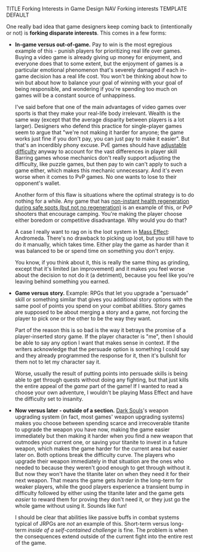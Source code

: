 TITLE Forking Interests in Game Design
NAV Forking interests
TEMPLATE DEFAULT

One really bad idea that game designers keep coming back to (intentionally or not) is **forking disparate interests**. This comes in a few forms:

* **In-game versus out-of-game.** Pay to win is the most egregious example of this - punish players for prioritizing real life over games. Buying a video game is already giving up money for enjoyment, and everyone does that to some extent, but the enjoyment of games is a particular emotional phenomenon that's severely damaged if each in-game decision has a real life cost. You won't be thinking about how to win but about how to balance your goal of winning with your goal of being responsible, and wondering if you're spending too much on games will be a constant source of unhappiness.

	I've said before that one of the main advantages of video games over sports is that they make your real-life body irrelevant. Wealth is the same way (except that the average disparity between players is a lot larger). Designers who defend this practice for single-player games seem to argue that "we're not making it harder for anyone; the game works just fine if you don't pay, you can just pay to make it easier". But that's an incerdibly phony excuse. PvE games should have [adjustable difficulty](difficulty_settings) anyway to account for the vast differences in player skill <span class="note">Barring games whose mechanics don't really support adjusting the difficulty, like puzzle games, but then pay to win can't apply to such a game either</span>, which makes this mechanic unnecessary. And it's even worse when it comes to PvP games. No one wants to lose to their opponent's wallet.

	Another form of this flaw is situations where the optimal strategy is to do nothing for a while. Any game that has [non-instant health regeneration during safe spots (but not no regeneration)](healing) is an example of this, or PvP shooters that encourage camping. You're making the player choose either boredom or competitive disadvantage. Why would you do that?

	A case I really want to rag on is the loot system in [Mass Effect](/reviews/mass_effect): Andromeda. There's no drawback to picking up loot, but you still have to do it manually, which takes time. Either play the game as harder than it was balanced to be or spend time on something you don't enjoy.

	You know, if you think about it, this is really the same thing as grinding, except that it's limited (an improvement) and it makes you feel worse about the decision to not do it (a detriment), because you feel like you're leaving behind something you earned.

* **Game versus story.** Example: RPGs that let you upgrade a "persuade" skill or something similar that gives you additional story options with the same pool of points you spend on your combat abilities. Story games are supposed to be about merging a story and a game, not forcing the player to pick one or the other to be the way they want.

	Part of the reason this is so bad is the way it betrays the promise of a player-inserted story game. If the player character is "me", then I should be able to say any option I want that makes sense in context. If the writers acknowledge that the persuade option is something I could say and they already programmed the response for it, then it's bullshit for them not to let my character say it.

	Worse, usually the result of putting points into persuade skills is being able to get through quests without doing any fighting, but that just kills the entire appeal of the *game* part of the game! If I wanted to read a choose your own adventure, I wouldn't be playing Mass Effect and have the difficulty set to insanity.

* **Now versus later - outside of a section.** [Dark Souls](/reviews/dark_souls)'s weapon upgrading system (in fact, most games' weapon upgrading systems) makes you choose between spending scarce and irrecoverable titanite to upgrade the weapon you have now, making the game easier immediately but then making it harder when you find a new weapon that outmodes your current one, or saving your titanite to invest in a future weapon, which makes the game harder for the current area but easier later on. Both options break the difficulty curve. The players who upgrade their weapon immediately in that situation are the ones who needed to because they weren't good enough to get through without it. But now they won't have the titanite later on when they need it for their next weapon. That means the game gets *harder* in the long-term for weaker players, while the good players experience a transient bump in difficulty followed by either using the titanite later and the game gets *easier* to reward them for proving they don't need it, or they just go the whole game without using it. Sounds like fun!

	I should be clear that abilities like passive buffs in combat systems typical of JRPGs are *not* an example of this. Short-term versus long-term *inside of a self-contained challenge* is fine. The problem is when the consequences extend outside of the current fight into the entire rest of the game.
